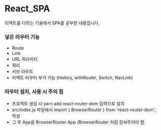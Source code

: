 # React_SPA
리액트를 다루는 기술에서 SPA를 공부한 내용입니다.
### 넣은 라우터 기능
- Route
- Link
- URL 파라미터
- 쿼리
- 서브 라우트
- 리액트 라우터 부가 기능 (history, withRouter, Switch, NavLink)
### 라우터 설치, 사용 시 주의 점
- 프로젝트 생성 시 yarn add react-router-dom 입력으로 설치
-  src/index.js 파일에서 import { BrowserRouter } from 'react-router-dom'; 작성 
- 그 후 App을  BrowserRouter App  /BrowserRouter 처럼 감싸주어야 함.
